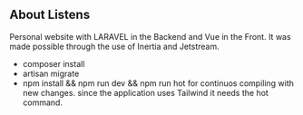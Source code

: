 

## About Listens

Personal website with LARAVEL in the Backend and Vue in the Front.
It was made possible through the use of Inertia and Jetstream. 

- composer install
- artisan migrate
- npm install && npm run dev && npm run hot for continuos compiling with new changes. 
since the application uses Tailwind it needs the hot command. 

